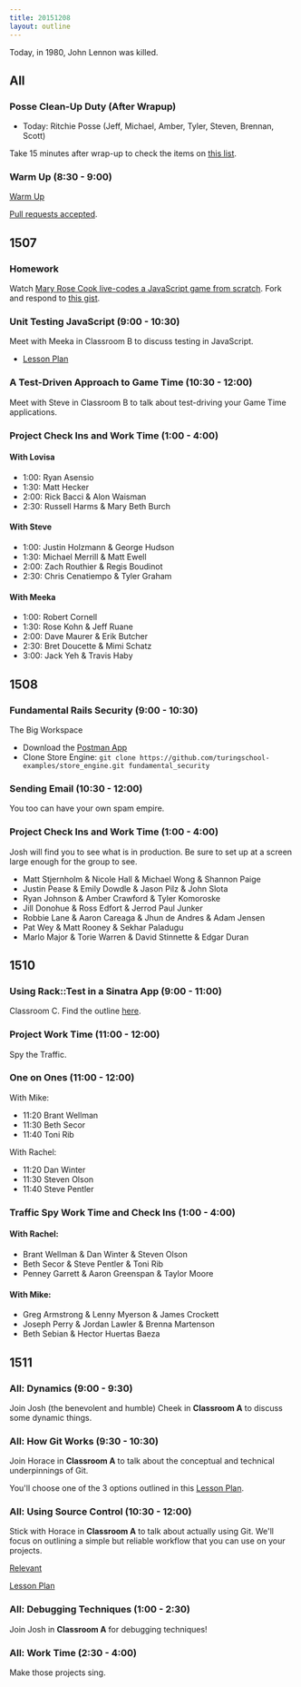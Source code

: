 ```yaml
---
title: 20151208
layout: outline
---
```


Today, in 1980, John Lennon was killed.

## All

### Posse Clean-Up Duty (After Wrapup)

* Today: Ritchie Posse (Jeff, Michael, Amber, Tyler, Steven, Brennan, Scott)

Take 15 minutes after wrap-up to check the items on [this list](https://gist.github.com/rwarbelow/f5cfe4333402d043ef2e).

### Warm Up (8:30 - 9:00)

[Warm Up](https://thewarmup.herokuapp.com)

[Pull requests accepted](https://github.com/mikedao/the-warm-up).


## 1507

### Homework

Watch [Mary Rose Cook live-codes a JavaScript game from scratch][mrc]. Fork and respond to [this gist][mrcq].

[mrc]: https://vimeo.com/105955605
[mrcq]: https://gist.github.com/stevekinney/353182d7cd10fb4a5b27

### Unit Testing JavaScript (9:00 - 10:30)

Meet with Meeka in Classroom B to discuss testing in JavaScript.

- [Lesson Plan](https://github.com/turingschool/lesson_plans/blob/master/ruby_04-apis_and_scalability/unit_testing_javascript_an_overview.md)

### A Test-Driven Approach to Game Time (10:30 - 12:00)

Meet with Steve in Classroom B to talk about test-driving your Game Time applications.

### Project Check Ins and Work Time (1:00 - 4:00)

#### With Lovisa

* 1:00: Ryan Asensio
* 1:30: Matt Hecker
* 2:00: Rick Bacci & Alon Waisman
* 2:30: Russell Harms & Mary Beth Burch

#### With Steve

* 1:00: Justin Holzmann & George Hudson
* 1:30: Michael Merrill & Matt Ewell
* 2:00: Zach Routhier & Regis Boudinot
* 2:30: Chris Cenatiempo & Tyler Graham

#### With Meeka

* 1:00: Robert Cornell
* 1:30: Rose Kohn & Jeff Ruane
* 2:00: Dave Maurer & Erik Butcher
* 2:30: Bret Doucette & Mimi Schatz
* 3:00: Jack Yeh & Travis Haby

## 1508

### Fundamental Rails Security (9:00 - 10:30)

The Big Workspace

* Download the [Postman App](https://chrome.google.com/webstore/detail/postman/fhbjgbiflinjbdggehcddcbncdddomop?hl=en)
* Clone Store Engine: `git clone https://github.com/turingschool-examples/store_engine.git fundamental_security`

### Sending Email (10:30 - 12:00)

You too can have your own spam empire.

### Project Check Ins and Work Time (1:00 - 4:00)

Josh will find you to see what is in production. Be sure to set up at a screen large enough for the group to see.

* Matt Stjernholm & Nicole Hall & Michael Wong & Shannon Paige
* Justin Pease & Emily Dowdle & Jason Pilz & John Slota
* Ryan Johnson & Amber Crawford & Tyler Komoroske
* Jill Donohue & Ross Edfort & Jerrod Paul Junker
* Robbie Lane & Aaron Careaga & Jhun de Andres & Adam Jensen
* Pat Wey & Matt Rooney & Sekhar Paladugu
* Marlo Major & Torie Warren & David Stinnette & Edgar Duran

## 1510

### Using Rack::Test in a Sinatra App (9:00 - 11:00)

Classroom C. Find the outline [here](https://github.com/turingschool/lesson_plans/blob/master/ruby_02-web_applications_with_ruby/rack_test_in_sinatra.markdown).

### Project Work Time (11:00 - 12:00)

Spy the Traffic.

### One on Ones (11:00 - 12:00)

With Mike:

* 11:20 Brant Wellman
* 11:30 Beth Secor
* 11:40 Toni Rib

With Rachel:

* 11:20 Dan Winter
* 11:30 Steven Olson
* 11:40 Steve Pentler

### Traffic Spy Work Time and Check Ins (1:00 - 4:00)

#### With Rachel: 

* Brant Wellman & Dan Winter & Steven Olson
* Beth Secor & Steve Pentler & Toni Rib
* Penney Garrett & Aaron Greenspan & Taylor Moore

#### With Mike: 

* Greg Armstrong & Lenny Myerson & James Crockett
* Joseph Perry & Jordan Lawler & Brenna Martenson
* Beth Sebian & Hector Huertas Baeza

## 1511

### All: Dynamics (9:00 - 9:30)

Join Josh (the benevolent and humble) Cheek in **Classroom A** to discuss some dynamic things.

### All: How Git Works (9:30 - 10:30)

Join Horace in **Classroom A** to talk about the conceptual
and technical underpinnings of Git.

You'll choose one of the 3 options outlined in this [Lesson Plan](https://github.com/turingschool/lesson_plans/blob/master/ruby_01-object_oriented_programming_with_ruby/choose_your_own_adventure_intro_to_git.markdown).

### All: Using Source Control (10:30 - 12:00)

Stick with Horace in **Classroom A** to talk about
actually using Git. We'll focus on outlining a simple but reliable
workflow that you can use on your projects.

[Relevant](https://xkcd.com/1597/)

[Lesson Plan](https://github.com/turingschool/lesson_plans/blob/master/ruby_01-object_oriented_programming_with_ruby/intro_to_git.markdown#a-basic-git-workflow)

### All: Debugging Techniques (1:00 - 2:30)

Join Josh in **Classroom A** for debugging techniques!

### All: Work Time (2:30 - 4:00)

Make those projects sing.
